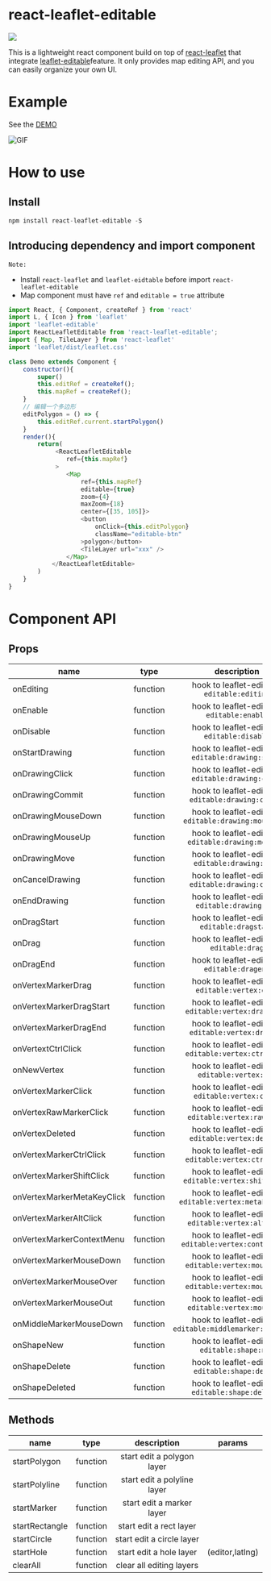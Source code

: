 # react-leaflet-editable
[![](https://img.shields.io/npm/v/react-leaflet-editable.svg)](https://www.npmjs.com/package/react-leaflet-editable)

This is a lightweight react component build on top of [react-leaflet](https://github.com/PaulLeCam/react-leaflet) that integrate [leaflet-editable](https://github.com/Leaflet/Leaflet.Editable/)feature. It only provides map editing API, and you can easily organize your own UI.
# Example
See the [DEMO](https://zjfcool.github.io/react-leaflet-editable/examples/dist)

![GIF](https://github.com/zjfcool/react-leaflet-editable/blob/master/public/map.gif)
# How to use
## Install
```javascript
npm install react-leaflet-editable -S
```
## Introducing dependency and import component
```Note: ```
- Install ```react-leaflet``` and  ```leaflet-eidtable``` before import ```react-leaflet-editable```
- Map component must have ```ref``` and ```editable = true``` attribute

```javascript
import React, { Component, createRef } from 'react'
import L, { Icon } from 'leaflet'
import 'leaflet-editable'
import ReactLeafletEditable from 'react-leaflet-editable';
import { Map, TileLayer } from 'react-leaflet'
import 'leaflet/dist/leaflet.css'

class Demo extends Component {
    constructor(){
        super()
        this.editRef = createRef();
        this.mapRef = createRef();
    }
    // 编辑一个多边形
    editPolygon = () => {
        this.editRef.current.startPolygon()
    }
    render(){
        return(
             <ReactLeafletEditable
                ref={this.mapRef}
             >
                <Map
                    ref={this.mapRef}
                    editable={true}
                    zoom={4}
                    maxZoom={18}
                    center={[35, 105]}>
                    <button
                        onClick={this.editPolygon}
                        className="editable-btn"
                    >polygon</button>
                    <TileLayer url="xxx" />
                </Map>
            </ReactLeafletEditable>
        )
    }
}
```
# Component API
Props
-

| name       | type      | description     | params |
| ---------- | :-----------: | :-----------: | :-----------: |
|onEditing | function |hook to leaflet-editable ```editable:editing``` |(e,map)|
|onEnable | function |hook to leaflet-editable ```editable:enable``` |(e,map)|
|onDisable | function |hook to leaflet-editable ```editable:disable``` |(e,map)|
|onStartDrawing | function |hook to leaflet-editable ```editable:drawing:start``` |(e,map)|
|onDrawingClick | function |hook to leaflet-editable ```editable:drawing:click``` |(e,map)|
|onDrawingCommit | function |hook to leaflet-editable ```editable:drawing:commit``` |(e,map)|
|onDrawingMouseDown | function |hook to leaflet-editable ```editable:drawing:mousedown``` |(e,map)|
|onDrawingMouseUp | function |hook to leaflet-editable ```editable:drawing:mouseup``` |(e,map)|
|onDrawingMove | function |hook to leaflet-editable ```editable:drawing:move``` |(e,map)|
|onCancelDrawing | function |hook to leaflet-editable ```editable:drawing:cancel``` |(e,map)|
|onEndDrawing | function |hook to leaflet-editable ```editable:drawing:end``` |(e,map)|
|onDragStart | function |hook to leaflet-editable ```editable:dragstart``` |(e,map)|
|onDrag | function |hook to leaflet-editable ```editable:drag``` |(e,map)|
|onDragEnd | function |hook to leaflet-editable ```editable:dragend``` |(e,map)|
|onVertexMarkerDrag | function |hook to leaflet-editable ```editable:vertex:drag``` |(e,map)|
|onVertexMarkerDragStart | function |hook to leaflet-editable ```editable:vertex:dragstart``` |(e,map)|
|onVertexMarkerDragEnd | function |hook to leaflet-editable ```editable:vertex:dragend``` |(e,map)|
|onVertextCtrlClick | function |hook to leaflet-editable ```editable:vertex:ctrlclick``` |(e,map)|
|onNewVertex | function |hook to leaflet-editable ```editable:vertex:new``` |(e,map)|
|onVertexMarkerClick | function |hook to leaflet-editable ```editable:vertex:click``` |(e,map)|
|onVertexRawMarkerClick | function |hook to leaflet-editable ```editable:vertex:rawclick``` |(e,map)|
|onVertexDeleted | function |hook to leaflet-editable ```editable:vertex:deleted``` |(e,map)|
|onVertexMarkerCtrlClick | function |hook to leaflet-editable ```editable:vertex:ctrlclick``` |(e,map)|
|onVertexMarkerShiftClick | function |hook to leaflet-editable ```editable:vertex:shiftclick``` |(e,map)|
onVertexMarkerMetaKeyClick | function |hook to leaflet-editable ```editable:vertex:metakeyclick``` |(e,map)|
|onVertexMarkerAltClick | function |hook to leaflet-editable ```editable:vertex:altclick``` |(e,map)|
|onVertexMarkerContextMenu | function |hook to leaflet-editable ```editable:vertex:contextmenu``` |(e,map)|
|onVertexMarkerMouseDown | function |hook to leaflet-editable ```editable:vertex:mousedown``` |(e,map)|
|onVertexMarkerMouseOver | function |hook to leaflet-editable ```editable:vertex:mouseover``` |(e,map)|
|onVertexMarkerMouseOut | function |hook to leaflet-editable ```editable:vertex:mouseout``` |(e,map)|
|onMiddleMarkerMouseDown | function |hook to leaflet-editable ```editable:middlemarker:mousedown```|(e,map)|
|onShapeNew | function |hook to leaflet-editable ```editable:shape:new```|(e,map)|
|onShapeDelete | function |hook to leaflet-editable ```editable:shape:delete```|(e,map)|
|onShapeDeleted | function |hook to leaflet-editable ```editable:shape:deleted```|(e,map)|

Methods
-

| name       | type      | description     | params|
| ---------- | :-----------: | :-----------: | :-----------: |
| startPolygon | function | start edit a polygon layer ||
| startPolyline | function | start edit a polyline layer ||
| startMarker | function | start edit a marker layer ||
| startRectangle | function | start edit a rect layer ||
| startCircle | function | start edit a circle layer ||
| startHole | function | start edit a hole layer |(editor,latlng)|
| clearAll | function | clear all editing layers ||